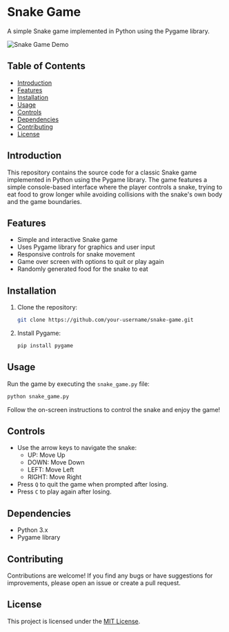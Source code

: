 # Snake Game

A simple Snake game implemented in Python using the Pygame library.

![Snake Game Demo](demo.gif)

## Table of Contents

- [Introduction](#introduction)
- [Features](#features)
- [Installation](#installation)
- [Usage](#usage)
- [Controls](#controls)
- [Dependencies](#dependencies)
- [Contributing](#contributing)
- [License](#license)

## Introduction

This repository contains the source code for a classic Snake game implemented in Python using the Pygame library. The game features a simple console-based interface where the player controls a snake, trying to eat food to grow longer while avoiding collisions with the snake's own body and the game boundaries.

## Features

- Simple and interactive Snake game
- Uses Pygame library for graphics and user input
- Responsive controls for snake movement
- Game over screen with options to quit or play again
- Randomly generated food for the snake to eat

## Installation

1. Clone the repository:

   ```bash
   git clone https://github.com/your-username/snake-game.git
   ```

2. Install Pygame:

   ```bash
   pip install pygame
   ```

## Usage

Run the game by executing the `snake_game.py` file:

```bash
python snake_game.py
```

Follow the on-screen instructions to control the snake and enjoy the game!

## Controls

- Use the arrow keys to navigate the snake:
  - UP: Move Up
  - DOWN: Move Down
  - LEFT: Move Left
  - RIGHT: Move Right
- Press `Q` to quit the game when prompted after losing.
- Press `C` to play again after losing.

## Dependencies

- Python 3.x
- Pygame library

## Contributing

Contributions are welcome! If you find any bugs or have suggestions for improvements, please open an issue or create a pull request.

## License

This project is licensed under the [MIT License](LICENSE).